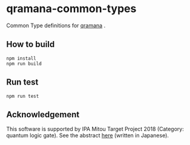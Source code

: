 # qramana-common-types

Common Type definitions for [qramana](https://github.com/qramana/qramana) .

## How to build

```
npm install
npm run build
```

## Run test

```
npm run test
```

## Acknowledgement

This software is supported by IPA Mitou Target Project 2018 (Category: quantum logic gate).
See the abstract [here](https://www.ipa.go.jp/jinzai/target/2018/koubo2_index.html) (written in Japanese).
